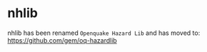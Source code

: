 nhlib
=====

nhlib has been renamed `Openquake Hazard Lib` and has moved to: https://github.com/gem/oq-hazardlib

